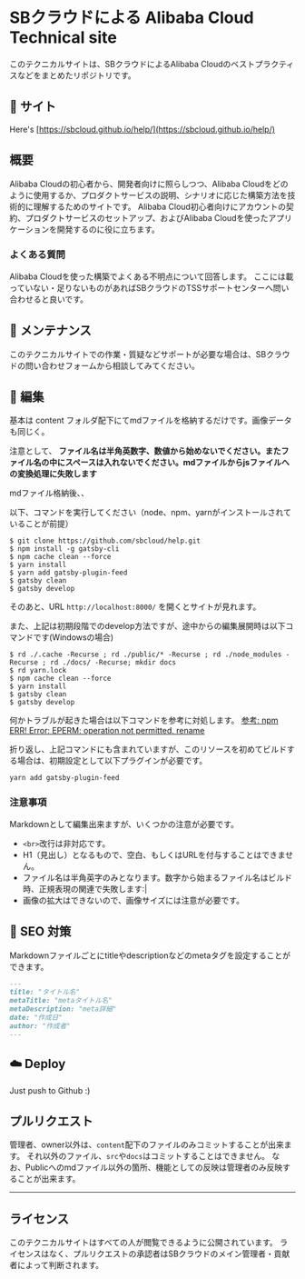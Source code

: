# SBクラウドによる Alibaba Cloud Technical site
このテクニカルサイトは、SBクラウドによるAlibaba Cloudのベストプラクティスなどをまとめたリポジトリです。

## 🔗 サイト

Here's [https://sbcloud.github.io/help/](https://sbcloud.github.io/help/)

## 概要
Alibaba Cloudの初心者から、開発者向けに照らしつつ、Alibaba Cloudをどのように使用するか、プロダクトサービスの説明、シナリオに応じた構築方法を技術的に理解するためのサイトです。
Alibaba Cloud初心者向けにアカウントの契約、プロダクトサービスのセットアップ、およびAlibaba Cloudを使ったアプリケーションを開発するのに役に立ちます。

### よくある質問
Alibaba Cloudを使った構築でよくある不明点について回答します。
ここには載っていない・足りないものがあればSBクラウドのTSSサポートセンターへ問い合わせると良いです。

## 🔧 メンテナンス
このテクニカルサイトでの作業・質疑などサポートが必要な場合は、SBクラウドの問い合わせフォームから相談してみてください。


## 🚀 編集

基本は content フォルダ配下にてmdファイルを格納するだけです。画像データも同じく。

注意として、
**ファイル名は半角英数字、数値から始めないでください。またファイル名の中にスペースは入れないでください。mdファイルからjsファイルへの変換処理に失敗します**


mdファイル格納後、、

以下、コマンドを実行してください（node、npm、yarnがインストールされていることが前提）

```
$ git clone https://github.com/sbcloud/help.git
$ npm install -g gatsby-cli
$ npm cache clean --force
$ yarn install
$ yarn add gatsby-plugin-feed
$ gatsby clean
$ gatsby develop
```

そのあと、URL `http://localhost:8000/` を開くとサイトが見れます。

また、上記は初期段階でのdevelop方法ですが、途中からの編集展開時は以下コマンドです(Windowsの場合)

```
$ rd ./.cache -Recurse ; rd ./public/* -Recurse ; rd ./node_modules -Recurse ; rd ./docs/ -Recurse; mkdir docs
$ rd yarn.lock
$ npm cache clean --force
$ yarn install
$ gatsby clean
$ gatsby develop
```


何かトラブルが起きた場合は以下コマンドを参考に対処します。
[参考: npm ERR! Error: EPERM: operation not permitted, rename](https://stackoverflow.com/questions/39293636/npm-err-error-eperm-operation-not-permitted-rename/43987591)

折り返し、上記コマンドにも含まれていますが、このリソースを初めてビルドする場合は、初期設定として以下プラグインが必要です。
```
yarn add gatsby-plugin-feed
```

### 注意事項
Markdownとして編集出来ますが、いくつかの注意が必要です。

* ` <br> `改行は非対応です。
* H1（見出し）となるもので、空白、もしくはURLを付与することはできません。
* ファイル名は半角英字のみとなります。数字から始まるファイル名はビルド時、正規表現の関連で失敗します:|
* 画像の拡大はできないので、画像サイズには注意が必要です。


## 🤖 SEO 対策

Markdownファイルごとにtitleやdescriptionなどのmetaタグを設定することができます。

```markdown
---
title: "タイトル名"
metaTitle: "metaタイトル名"
metaDescription: "meta詳細"
date: "作成日"
author: "作成者"
---
```
## ☁️ Deploy

Just push to Github :)


## プルリクエスト
管理者、owner以外は、`content`配下のファイルのみコミットすることが出来ます。
それ以外のファイル、`src`や`docs`はコミットすることはできません。
なお、Publicへのmdファイル以外の箇所、機能としての反映は管理者のみ反映することが出来ます。

---
## ライセンス
このテクニカルサイトはすべての人が閲覧できるように公開されています。
ライセンスはなく、プルリクエストの承認者はSBクラウドのメイン管理者・貢献者によって判断されます。

